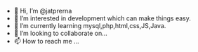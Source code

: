 - 👋 Hi, I’m @jatprerna
- 👀 I’m interested in development which can make things easy.
- 🌱 I’m currently learning mysql,php,html,css,JS,Java.
- 💞️ I’m looking to collaborate on...
- 📫 How to reach me ...

<!---
jatprerna/jatprerna is a ✨ special ✨ repository because its `README.md` (this file) appears on your GitHub profile.
You can click the Preview link to take a look at your changes.
--->

